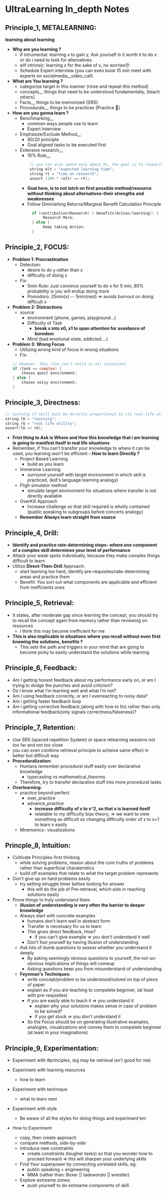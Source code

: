 # UltraLearning In_depth Notes

## Principle_1, METALEARNING: 
**learning about learning** <br>
- **Why are you learning ?**
   - if intrumental: learning x to gain y, Ask yourself is it worth it to do x or do i need to look for alternatives
   - elif intrinsic: learning x for the sake of x, no worries😙
   - Schedule Expert interview (you can even book 15 min meet with experts on socialmedia__video_call)
- **What are You learning ?**
   - categorize target in this manner (rinse and repeat this method)
   - concepts__ things that need to be understood fundamentally, {teach others}
   - Facts__ things to be memorized {SRS}
   - Procedurals__ things to be practices {Practice 🍭}
- **How are you gonna learn ?**
   - Benchmarking__
       - common ways people use to learn
       - Expert Interview
   - Emphasize/Exclude Method__
       - 80/20 principle
       - Goal aligned tasks to be executed first
   - Extensive research__
       - 10% Rule__ 
         ```c
          // you can also spend only about 5%, the goal is to research well enough
          string elt = "expected learning time";
          string rt = "time on research";
          assert (10% * (elt) == rt);
         ```
       - **Goal here, is to not latch on first possible method/resource without thinking about alternatives-their strengths and weaknesses**
       - Follow Diminishing Returns/Marginal Benefit Calculation Principle
         ```c
           if (contribution(Research) > benefits(Action/learning)) {
                Research More;
           } else {
                Keep taking Action;
           }
         ```
## Principle_2, FOCUS:
- **Problem 1: Procrastination**
  - Detection:
     - desire to do y rather than x
     - difficulty of doing x
  - Fix:
     - 5min Rule: Just convince yourself to do x for 5 min, 80% probability is you will endup doing more
     - Pomodoro: 25min(x) -- 5min(rest) => avoids burnout on doing difficult x
- **Problem 2: Distractions**
   - source
      - environment (phone, games, playground...)
      - Difficulty of Task
         - **break x into x0, x1 to span attention for avoidance of boredom**
      - Mind (bad emotional state, addicted....)
- **Problem 3: Wrong Focus**
   - Utilizing wrong kind of focus in wrong situations
   - Fix:
   ```c
   // However, this rule isn't valid in all situations
   if (task == complex) {
       choose queit environment;
   } else {
       choose noisy environment;
   }
  ```

## Principle_3, Directness:
```c
// learning of skill must be directly proportional to its real-life utility
string lG = "learning";
string rU = "real life utility";
assert(lG == rU);
```
- **Frist thing to Ask is Where and How this knowledge that i am learning is going to manifest itself in real life situations**
- Remember, if You can't transfer your knowledge to where it can be used, you learning won't be efficient
**- How to learn Directly ?**
     - Project Based Learning
        - build as you learn
     - Immersive Learning
        - surround yourself with target environment in which skill is practiced, {kid's language learning analogy}
     - Fligh simulator method
        - simulate target environment for situations where transfer is not directly available
     - OverKill Approach
        - Increase challenge so that skill required is wholly contained {public speaking to subgroups before concerts analogy}
     - **Remember Always learn straight from source**

## Principle_4, Drill:
- **Identify and practice rate-determining steps- where one component of a complex skill determines your level of performance**
- Attack your weak spots individually, because they make complex things difficult to learn
- Utilize **Direct-Then-Drill** Approach:
   - start learning too hard, identify pre-requisites/rate-determining areas and practice them
   - Benefit: You sort out what components are applicable and efficient from inefficients ones

## Principle_5, Retrieval:
- It states, after moderate gap since learning the concept, you should try to recall the concept again from memory rather than reviewing on resources
   - i think this may become inefficient for me
- **This is also implicable in situations where you recall without even first knowing the solutions, benefits ?**
   - This sets the path and triggers in your mind that are going to become picky to easily understand the solutions while learning
## Principle_6, Feedback:
- Am I getting honest feedback about my performance early on, or am I trying to dodge the punches and avoid criticism?
-  Do I know what I’m learning well and what I’m not?
-  Am I using feedback correctly, or am I overreacting to noisy data?
-  Am i getting faster feedback loop
-  Am i getting corrective feedback,(along with how to fix) rather than only informational feedback(only signals correctness/falseness)?
## Principle_7, Retention: 
- Use SRS (spaced repetition System) or space relearning sessions not too far and not too close
- you can even combine retrieval principle to acheive same effect in better but difficult way
- **Proceduralization:**
   - Humans remember procedural stuff easily over declarative knowledge
      - typecasting vs mathematical_theorms
   - Therefore, try to transfer declarative stuff into more procedural tasks
- **Overlearning:**
   - practice beyond perfect
      - over_practice
      - advance_practice
         - **increase difficulty of x to x^2, so that x is learned itself**
         - relatable to my difficulty bias theory, => we want to view something as difficult so changing difficulty order of x to x+1 to learn x easily
   - Mnemonics- visualizations
## Princple_8, Intuition:
- Cultivate Principles-first thinking
   - while solving problems, reason about the core truths of problems rather than superficial charateristics
   - build off examples that relate to what the target problem represents
- Don't give up on hard problems easily
   - try setting struggle timer before looking for answer
      - this will do the job of Pre-retrieval, which aids in reaching solutions easily
- Prove things to truly understand them
   - **illusion of understanding is very often the barrier to deeper knowledge**
   - Always start with concrete examples
      - humans don't learn well in abstract form
      - Transfer is necessary for us to learn
      - This gives direct feedback, How?
         - if you can't give example => you don't understand it well
      - Don't fool yourself by having illusion of understanding
   - Ask lots of dumb questions to assess whether you understand it deeply
      - By asking seemingly obvious questions to yourself, the not-so-obvious implications of things will comeup
      - Asking questions keep you from misunderstand of understanding
   - **Feynman's Techniques:**
      - write concept/problem to be understood/solved on top of piece of paper
      - explain as if you are teaching to compelete beginner, (at least with pre-requisites)
      - if you are easily able to teach it => you understand it
         - explain why your solutions makes sense in case of problem to be solved?
         - if you get stuck => you don't understand it
      - So the Focus should be on generating illustrative examples, analogies, visualizations and convey them to compelete beginner (at least in your imaginations)

## Principle_9, Experimentation:
- Experiment with #principles, (eg may be retrieval isn't good for me)
- Experiment with learning resources
   - how to learn
- Experiment with technique
   - what to learn next
- Experiment with style
   - Be aware of all the styles for doing things and experiment'em

- How to Experiment
   - copy, then create approach
   - compare methods, side-by-side
   - introduce new constraints
      - create constraints (tougher tasks) so that you wonder how to proceed forward => this will sharpen your underlying skills
   - Find Your superpower by connecting unrelated skills, eg:
        - public speaking + engineering
        - MMA (rather than: Boxer || taekwondo || wrestler)
   - Explore extreame zones:
      - push yourself to do extreame components of skill.
        





















